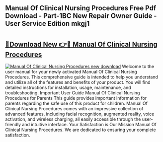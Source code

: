 ## Manual Of Clinical Nursing Procedures Free Pdf Download - Part-1BC New Repair Owner Guide - User Service Edition mkgj1

# <h2><a href="http://cf2488.oget.top/?id=Manual+Of+Clinical+Nursing+Procedures">🔗Download New 👉🔴 Manual Of Clinical Nursing Procedures</a></h2>

[![Manual Of Clinical Nursing Procedures new download](https://i.imgur.com/5g1atiW.png)](http://cf2488.oget.top/?id=Manual+Of+Clinical+Nursing+Procedures)
Welcome to the user manual for your newly activated Manual Of Clinical Nursing Procedures. This comprehensive guide is intended to help you understand and utilize all of the features and benefits of your product. You will find detailed instructions for installation, usage, maintenance, and troubleshooting. Important User Guide Manual Of Clinical Nursing Procedures for Parents This guide provides important information for parents regarding the safe use of this product for children. Manual Of Clinical Nursing Procedures comes with an impressive collection of advanced features, including facial recognition, augmented reality, voice activation, and wireless charging, all easily accessible through the user-friendly and intuitive interface. Your Satisfaction is Our Mission Manual Of Clinical Nursing Procedures. We are dedicated to ensuring your complete satisfaction.
